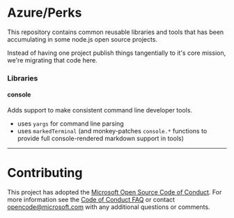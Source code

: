 # Azure/Perks

This repository contains common reusable libraries and tools that has been accumulating in some node.js open source projects.  

Instead of having one project publish things tangentially to it's core mission, we're migrating that code here.

### Libraries 

#### console
Adds support to make consistent command line developer tools.
- uses `yargs` for command line parsing
- uses `markedTerminal` (and monkey-patches `console.*` functions to provide full console-rendered markdown support in tools)



----

# Contributing

This project has adopted the [Microsoft Open Source Code of Conduct](https://opensource.microsoft.com/codeofconduct/). For more information see the [Code of Conduct FAQ](https://opensource.microsoft.com/codeofconduct/faq/) or contact [opencode@microsoft.com](mailto:opencode@microsoft.com) with any additional questions or comments.
